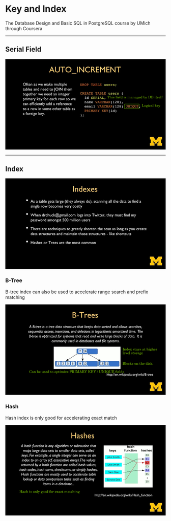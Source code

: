 # Key and Index

The Database Design and Basic SQL in PostgreSQL course by UMich through Coursera

---

## Serial Field

![Serial Field](slides/key-and-index/serial.png "Serial Field")

---

## Index

![Index](slides/key-and-index/index.png "Index")

### B-Tree

B-tree index can also be used to accelerate range search and prefix matching

![B-Tree](slides/key-and-index/btree-index.png "B-Tree")

### Hash

Hash index is only good for accelerating exact match

![Hash](slides/key-and-index/hash-index.png "Hash")